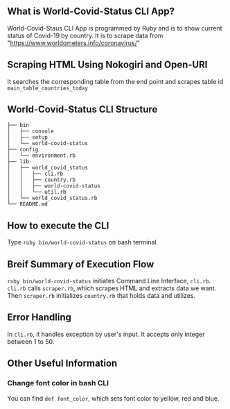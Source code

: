 ## What is World-Covid-Status CLI App?

World-Covid-Staus CLI App is programmed by Ruby and is to show current status of Covid-19 by country.
It is to scrape data from "https://www.worldometers.info/coronavirus/"

## Scraping HTML Using Nokogiri and Open-URI
It searches the corresponding table from the end point and scrapes table id `main_table_countries_today`

## World-Covid-Status CLI Structure
```
├── bin
│   ├── console
│   ├── setup
│   └── world-covid-status
├── config
│   └── environment.rb
├── lib
│   ├── world_covid_status
│   │   ├── cli.rb
│   │   ├── country.rb
│   │   ├── world-covid-status
│   │   └── util.rb
│   └── world_covid_status.rb
└── README.md
```

## How to execute the CLI
Type `ruby bin/world-covid-status` on bash terminal. 

## Breif Summary of Execution Flow
`ruby bin/world-covid-status` initiates Command Line Interface, `cli.rb`.
`cli.rb` calls `scraper.rb`, which scrapes HTML and extracts data we want.
Then `scraper.rb` initializes `country.rb` that holds data and utilizes.  
 
## Error Handling
In `cli.rb`, it handles exception by user's input. It accepts only integer between 1 to 50.  

## Other Useful Information
### Change font color in bash CLI
You can find `def font_color`, which sets font color to yellow, red and blue.






